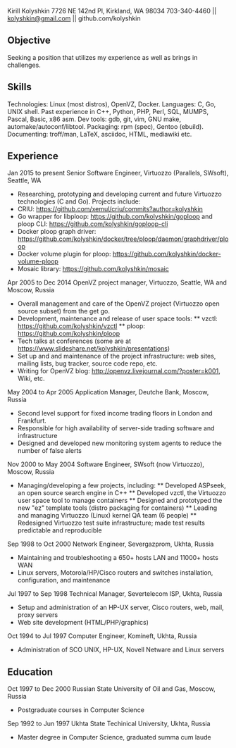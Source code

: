 Kirill Kolyshkin
7726 NE 142nd Pl, Kirkland, WA 98034
703-340-4460 || kolyshkin@gmail.com || github.com/kolyshkin

Objective
---------
Seeking a position that utilizes my experience as well as brings in challenges.

Skills
------
Technologies: Linux (most distros), OpenVZ, Docker.
Languages: C, Go, UNIX shell. Past experience in C++, Python, PHP, Perl,
           SQL, MUMPS, Pascal, Basic, x86 asm.
Dev tools: gdb, git, vim, GNU make, automake/autoconf/libtool.
Packaging: rpm (spec), Gentoo (ebuild).
Documenting: troff/man, LaTeX, asciidoc, HTML, mediawiki etc.

Experience
----------
Jan 2015 to present
Senior Software Engineer, Virtuozzo (Parallels, SWsoft), Seattle, WA
* Researching, prototyping and developing current and future
  Virtuozzo technologies (C and Go). Projects include:
* CRIU: https://github.com/xemul/criu/commits?author=kolyshkin
* Go wrapper for libploop: https://github.com/kolyshkin/goploop
  and ploop CLI: https://github.com/kolyshkin/goploop-cli
* Docker ploop graph driver:
  https://github.com/kolyshkin/docker/tree/ploop/daemon/graphdriver/ploop
* Docker volume plugin for ploop:
  https://github.com/kolyshkin/docker-volume-ploop
* Mosaic library: https://github.com/kolyshkin/mosaic

Apr 2005 to Dec 2014
OpenVZ project manager, Virtuozzo, Seattle, WA and Moscow, Russia
* Overall management and care of the OpenVZ project (Virtuozzo
  open source subset) from the get go.
* Development, maintenance and release of user space tools:
** vzctl: https://github.com/kolyshkin/vzctl
** ploop: https://github.com/kolyshkin/ploop
* Tech talks at conferences (some are at
   https://www.slideshare.net/kolyshkin/presentations)
* Set up and and maintenance of the project infrastructure:
  web sites, mailing lists, bug tracker, source code repo, etc.
* Writing for OpenVZ blog: http://openvz.livejournal.com/?poster=k001,
  Wiki, etc.

May 2004 to Apr 2005
Application Manager, Deutche Bank, Moscow, Russia
* Second level support for fixed income trading floors in London and Frankfurt.
* Responsible for high availability of server-side trading software
  and infrastructure
* Designed and developed new monitoring system agents to reduce the number
  of false alerts

Nov 2000 to May 2004
Software Engineer, SWsoft (now Virtuozzo), Moscow, Russia
* Managing/developing a few projects, including:
** Developed ASPseek, an open source search engine in C++
** Developed vzctl, the Virtuozzo user space tool to manage containers
** Designed and prototyped the new "ez" template tools
   (distro packaging for containers)
** Leading and managing Virtuozzo (Linux) kernel QA team (6 people)
** Redesigned Virtuozzo test suite infrastructure; made test results
   predictable and reproducible

Sep 1998 to Oct 2000
Network Engineer, Severgazprom, Ukhta, Russia
* Maintaining and troubleshooting a 650+ hosts LAN and 11000+ hosts WAN
* Linux servers, Motorola/HP/Cisco routers and switches installation,
  configuration, and maintenance

Jul 1997 to Sep 1998
Technical Manager, Severtelecom ISP, Ukhta, Russia
* Setup and administration of an HP-UX server, Cisco routers, web, mail,
  proxy servers
* Web site development (HTML/PHP/graphics)

Oct 1994 to Jul 1997
Computer Engineer, Komineft, Ukhta, Russia
* Administration of SCO UNIX, HP-UX, Novell Netware and Linux servers

Education
---------
Oct 1997 to Dec 2000
Russian State University of Oil and Gas, Moscow, Russia
* Postgraduate courses in Computer Science

Sep 1992 to Jun 1997
Ukhta State Techinical University, Ukhta, Russia
* Master degree in Computer Science, graduated summa cum laude
